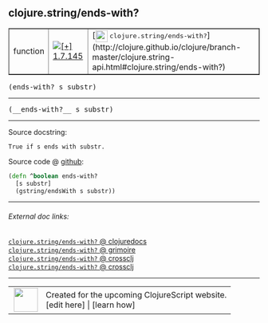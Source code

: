 ## clojure.string/ends-with?



 <table border="1">
<tr>
<td>function</td>
<td><a href="https://github.com/cljsinfo/cljs-api-docs/tree/1.7.145"><img valign="middle" alt="[+] 1.7.145" title="Added in 1.7.145" src="https://img.shields.io/badge/+-1.7.145-lightgrey.svg"></a> </td>
<td>
[<img height="24px" valign="middle" src="http://i.imgur.com/1GjPKvB.png"> <samp>clojure.string/ends-with?</samp>](http://clojure.github.io/clojure/branch-master/clojure.string-api.html#clojure.string/ends-with?)
</td>
</tr>
</table>

<samp>(ends-with? s substr)</samp><br>

---

 <samp>
(__ends-with?__ s substr)<br>
</samp>

---





Source docstring:

```
True if s ends with substr.
```


Source code @ [github]():

```clj
(defn ^boolean ends-with?
  [s substr]
  (gstring/endsWith s substr))
```

<!--
Repo - tag - source tree - lines:

 <pre>

</pre>

-->

---



###### External doc links:

[`clojure.string/ends-with?` @ clojuredocs](http://clojuredocs.org/clojure.string/ends-with_q)<br>
[`clojure.string/ends-with?` @ grimoire](http://conj.io/store/v1/org.clojure/clojure/1.7.0-beta3/clj/clojure.string/ends-with%3F/)<br>
[`clojure.string/ends-with?` @ crossclj](http://crossclj.info/fun/clojure.string/ends-with%3F.html)<br>
[`clojure.string/ends-with?` @ crossclj](http://crossclj.info/fun/clojure.string.cljs/ends-with%3F.html)<br>

---

 <table>
<tr><td>
<img valign="middle" align="right" width="48px" src="http://i.imgur.com/Hi20huC.png">
</td><td>
Created for the upcoming ClojureScript website.<br>
[edit here] | [learn how]
</td></tr></table>

[edit here]:https://github.com/cljsinfo/cljs-api-docs/blob/master/cljsdoc/clojure.string/ends-withQMARK.cljsdoc
[learn how]:https://github.com/cljsinfo/cljs-api-docs/wiki/cljsdoc-files

<!--

This information was too distracting to show to readers, but I'll leave it
commented here since it is helpful to:

- pretty-print the data used to generate this document
- and show how to retrieve that data



The API data for this symbol:

```clj
{:return-type boolean,
 :ns "clojure.string",
 :name "ends-with?",
 :signature ["[s substr]"],
 :name-encode "ends-withQMARK",
 :history [["+" "1.7.145"]],
 :type "function",
 :clj-equiv {:full-name "clojure.string/ends-with?",
             :url "http://clojure.github.io/clojure/branch-master/clojure.string-api.html#clojure.string/ends-with?"},
 :full-name-encode "clojure.string/ends-withQMARK",
 :source {:code "(defn ^boolean ends-with?\n  [s substr]\n  (gstring/endsWith s substr))",
          :title "Source code",
          :repo "clojurescript",
          :tag "r1.9.14",
          :filename "src/main/cljs/clojure/string.cljs",
          :lines [250 253],
          :url "https://github.com/clojure/clojurescript/blob/r1.9.14/src/main/cljs/clojure/string.cljs#L250-L253"},
 :usage ["(ends-with? s substr)"],
 :full-name "clojure.string/ends-with?",
 :docstring "True if s ends with substr.",
 :cljsdoc-url "https://github.com/cljsinfo/cljs-api-docs/blob/master/cljsdoc/clojure.string/ends-withQMARK.cljsdoc"}

```

Retrieve the API data for this symbol:

```clj
;; from Clojure REPL
(require '[clojure.edn :as edn])
(-> (slurp "https://raw.githubusercontent.com/cljsinfo/cljs-api-docs/catalog/cljs-api.edn")
    (edn/read-string)
    (get-in [:symbols "clojure.string/ends-with?"]))
```

-->
